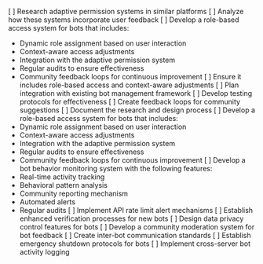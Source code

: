 [ ] Research adaptive permission systems in similar platforms
[ ] Analyze how these systems incorporate user feedback
[ ] Develop a role-based access system for bots that includes:
- Dynamic role assignment based on user interaction
- Context-aware access adjustments
- Integration with the adaptive permission system
- Regular audits to ensure effectiveness
- Community feedback loops for continuous improvement
[ ] Ensure it includes role-based access and context-aware adjustments
[ ] Plan integration with existing bot management framework
[ ] Develop testing protocols for effectiveness
[ ] Create feedback loops for community suggestions
[ ] Document the research and design process
[ ] Develop a role-based access system for bots that includes:
- Dynamic role assignment based on user interaction
- Context-aware access adjustments
- Integration with the adaptive permission system
- Regular audits to ensure effectiveness
- Community feedback loops for continuous improvement
[ ] Develop a bot behavior monitoring system with the following features:
- Real-time activity tracking
- Behavioral pattern analysis
- Community reporting mechanism
- Automated alerts
- Regular audits
[ ] Implement API rate limit alert mechanisms
[ ] Establish enhanced verification processes for new bots
[ ] Design data privacy control features for bots
[ ] Develop a community moderation system for bot feedback
[ ] Create inter-bot communication standards
[ ] Establish emergency shutdown protocols for bots
[ ] Implement cross-server bot activity logging